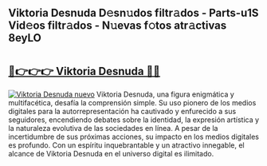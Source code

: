 ## Viktoria Desnuda D𝚎sn𝚞dos filtr𝚊dos - Parts-u1S Vid𝚎os filtr𝚊dos - N𝚞evas f𝚘tos atr𝚊ctivas 8eyLO

# <h2><a href="http://mb5im1.tromn.icu/?c=Viktoria+Desnuda">🔗👉👉👉 Viktoria Desnuda 🔗🔗</a></h2>

[![Viktoria Desnuda nuevo](https://i.imgur.com/pEAQMta.gif)](http://mb5im1.tromn.icu/?c=Viktoria+Desnuda)
Viktoria Desnuda, una figura enigmática y multifacética, desafía la comprensión simple. Su uso pionero de los medios digitales para la autorrepresentación ha cautivado y enfurecido a sus seguidores, encendiendo debates sobre la identidad, la expresión artística y la naturaleza evolutiva de las sociedades en línea. A pesar de la incertidumbre de sus próximas acciones, su impacto en los medios digitales es profundo. Con un espíritu inquebrantable y un atractivo innegable, el alcance de Viktoria Desnuda en el universo digital es ilimitado.

